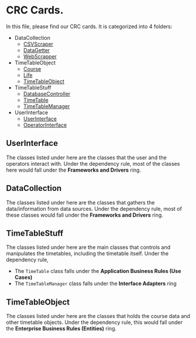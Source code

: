 # CRC Cards.

In this file, please find our CRC cards. It is categorized into 4 folders:
* DataCollection
  * [CSVScraper](DataCollection/CSVScraper.md)
  * [DataGetter](DataCollection/DataGetter.md)
  * [WebScrapper](DataCollection/WebScraper.md)
* TimeTableObject
  * [Course](TimeTableObjects/Course.md)
  * [Life](TimeTableObjects/Life.md)
  * [TimeTableObject](TimeTableObjects/TimeTableObject.md)
* TimeTableStuff
  * [DatabaseController](TimeTableStuff/DatabaseController.md)
  * [TimeTable](TimeTableStuff/TimeTable.md)
  * [TimeTableManager](TimeTableStuff/TimeTableManager.md)
* UserInterface
  * [UserInterface](UserInterface/UserInterface.md)
  * [OperatorInterface](UserInterface/OperatorInterface.md)

## UserInterface
The classes listed under here are the classes that the user and the operators
interact with. Under the dependency rule, most of the classes here would fall 
under the **Frameworks and Drivers** ring.

## DataCollection
The classes listed under here are the classes that gathers the 
data/information from data sources. Under the dependency rule, most of these 
classes would fall under the **Frameworks and Drivers** ring.

## TimeTableStuff
The classes listed under here are the main classes that controls and 
manipulates the timetables, including the timetable itself. 
Under the dependency rule,
* The `TimeTable` class falls under the **Application Business Rules (Use 
  Cases)** 
* The `TimeTableManager` class falls under the **Interface Adapters** ring

## TimeTableObject
The classes listed under here are the classes that holds the course data and 
other timetable objects. Under the dependency rule, this would fall under 
the **Enterprise Business Rules (Entities)** ring.
